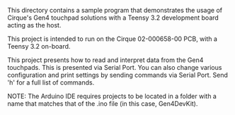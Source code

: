 This directory contains a sample program that demonstrates the usage of Cirque's Gen4 touchpad solutions with a Teensy 3.2 development board acting as the host.

This project is intended to run on the Cirque 02-000658-00 PCB, with a Teensy 3.2 on-board.

This project presents how to read and interpret data from the Gen4 touchpads. This is presented via Serial Port. 
You can also change various configuration and print settings by sending commands via Serial Port. Send 'h' for a full list of commands. 

NOTE: The Arduino IDE requires projects to be located in a folder with a name that matches that of the .ino file (in this case, Gen4DevKit).
